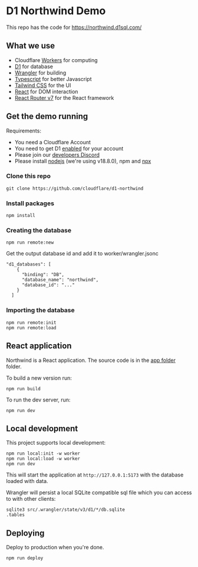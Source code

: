 # D1 Northwind Demo

This repo has the code for https://northwind.d1sql.com/

## What we use

- Cloudflare [Workers](https://workers.cloudflare.com/) for computing
- [D1](https://blog.cloudflare.com/introducing-d1/) for database
- [Wrangler](https://github.com/cloudflare/wrangler2) for building
- [Typescript](https://www.typescriptlang.org/) for better Javascript
- [Tailwind CSS](https://tailwindcss.com/) for the UI
- [React](https://reactjs.org/) for DOM interaction
- [React Router v7](https://reactrouter.com/home) for the React framework

## Get the demo running

Requirements:

- You need a Cloudflare Account
- You need to get D1 [enabled](https://www.cloudflare.com/en-gb/lp/d1/) for your account
- Please join our [developers Discord](https://discord.com/invite/cloudflaredev)
- Please install [nodejs](https://github.com/nvm-sh/nvm) (we're using v18.8.0), npm and [npx](https://www.npmjs.com/package/npx)

### Clone this repo

```
git clone https://github.com/cloudflare/d1-northwind
```

### Install packages

```
npm install
```

### Creating the database

```
npm run remote:new
```

Get the output database id and add it to worker/wrangler.jsonc

```
"d1_databases": [
    {
      "binding": "DB",
      "database_name": "northwind",
      "database_id": "..."
    }
  ]
```

### Importing the database

```
npm run remote:init
npm run remote:load
```

## React application

Northwind is a React application. The source code is in the [app folder](./src) folder.

To build a new version run:

```
npm run build
```

To run the dev server, run:

```
npm run dev
```

## Local development

This project supports local development:

```
npm run local:init -w worker
npm run local:load -w worker
npm run dev
```

This will start the application at `http://127.0.0.1:5173` with the database loaded with data.

Wrangler will persist a local SQLite compatible sql file which you can access to with other clients:

```
sqlite3 src/.wrangler/state/v3/d1/*/db.sqlite
.tables
```

## Deploying

Deploy to production when you're done.

```
npm run deploy
```
